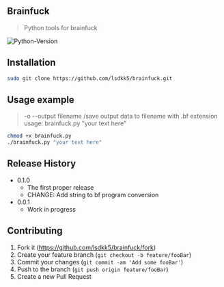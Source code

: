 ## Brainfuck
> Python tools for brainfuck

![Python-Version][python-image]


## Installation

```sh
sudo git clone https://github.com/lsdkk5/brainfuck.git
```

## Usage example

> -o --output filename   /save output data to filename with .bf extension
usage: brainfuck.py "your text here"

```sh
chmod +x brainfuck.py
./brainfuck.py "your text here"
```

## Release History

* 0.1.0
    * The first proper release
    * CHANGE: Add string to bf program conversion
* 0.0.1
    * Work in progress


## Contributing

1. Fork it (<https://github.com/lsdkk5/brainfuck/fork>)
2. Create your feature branch (`git checkout -b feature/fooBar`)
3. Commit your changes (`git commit -am 'Add some fooBar'`)
4. Push to the branch (`git push origin feature/fooBar`)
5. Create a new Pull Request

[python-image]: https://img.shields.io/badge/Python-v3%2B-blue?style=flat-square